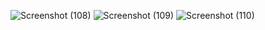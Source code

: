 ![Screenshot (108)](https://github.com/user-attachments/assets/1a97971a-bb99-422b-a23f-1d24dca9ce85)
![Screenshot (109)](https://github.com/user-attachments/assets/15719722-dd52-44cd-8972-54c44dfb472e)
![Screenshot (110)](https://github.com/user-attachments/assets/8ef53efc-2c3c-4a09-81b0-6d666b56bcbd)


